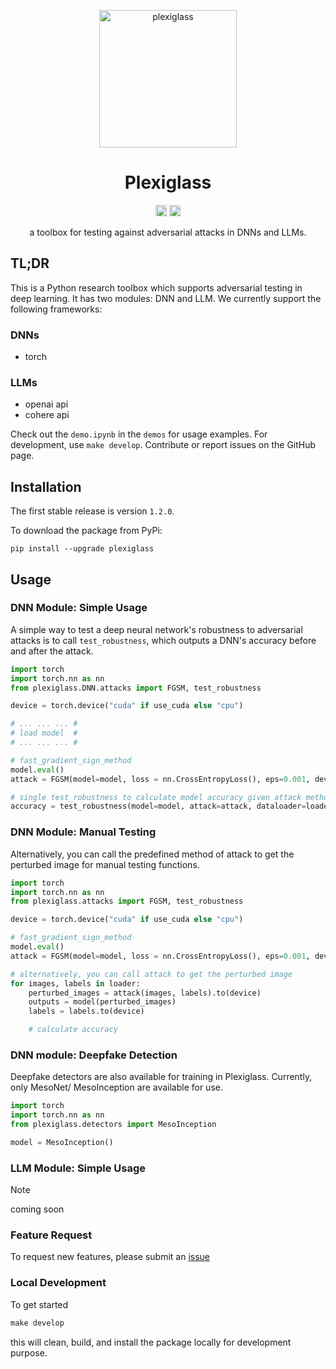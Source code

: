 <p align="center"><a href="https://github.com/enochkan/plexiglass"><img src="https://st2.depositphotos.com/2465171/7074/v/600/depositphotos_70744641-stock-illustration-glass-plate-background-with-rivets.jpg" alt="plexiglass" height="220"/></a></p>
<h1 align="center">Plexiglass</h1>
<p align="center">
<a href="https://badge.fury.io/py/plexiglass"><img src="https://badge.fury.io/py/plexiglass.svg" alt="PyPI version" height="18"></a>
<a href="https://opensource.org/licenses/MIT"><img src="https://img.shields.io/badge/License-apache2.0-yellow.svg" alt="license MIT" height="18"></a>
</p>
<p align="center">a toolbox for testing against adversarial attacks in DNNs and LLMs. </p>

## TL;DR

This is a Python research toolbox which supports adversarial testing in deep learning. It has two modules: DNN and LLM. We currently support the following frameworks:

### DNNs
- torch

### LLMs
- openai api 
- cohere api

Check out the `demo.ipynb` in the `demos` for usage examples. For development, use `make develop`. Contribute or report issues on the GitHub page.

## Installation

The first stable release is version `1.2.0`.

To download the package from PyPi:

`pip install --upgrade plexiglass`

## Usage

### DNN Module: Simple Usage

A simple way to test a deep neural network's robustness to adversarial attacks is to call `test_robustness`, which outputs a DNN's accuracy before and after the attack.

```python
import torch
import torch.nn as nn
from plexiglass.DNN.attacks import FGSM, test_robustness

device = torch.device("cuda" if use_cuda else "cpu")

# ... ... ... #
# load model  #
# ... ... ... #

# fast_gradient_sign_method
model.eval()
attack = FGSM(model=model, loss = nn.CrossEntropyLoss(), eps=0.001, device=device)

# single test_robustness to calculate model accuracy given attack method
accuracy = test_robustness(model=model, attack=attack, dataloader=loader, device=device)
```

### DNN Module: Manual Testing

Alternatively, you can call the predefined method of attack to get the perturbed image for manual testing functions.

```python
import torch
import torch.nn as nn
from plexiglass.attacks import FGSM, test_robustness

device = torch.device("cuda" if use_cuda else "cpu")

# fast_gradient_sign_method
model.eval()
attack = FGSM(model=model, loss = nn.CrossEntropyLoss(), eps=0.001, device=device)

# alternatively, you can call attack to get the perturbed image
for images, labels in loader:
    perturbed_images = attack(images, labels).to(device)
    outputs = model(perturbed_images)
    labels = labels.to(device)

    # calculate accuracy
```

### DNN module: Deepfake Detection

Deepfake detectors are also available for training in Plexiglass. Currently, only MesoNet/ MesoInception are available for use.

```python
import torch
import torch.nn as nn
from plexiglass.detectors import MesoInception

model = MesoInception()
```

### LLM Module: Simple Usage
> [!NOTE] 
> coming soon

### Feature Request
To request new features, please submit an [issue](https://github.com/enochkan/plexiglass/issues)

### Local Development

To get started

```python
make develop
```

this will clean, build, and install the package locally for development purpose.
